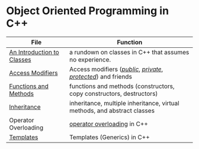 # Object Oriented Programming in C++
| File | Function |
| ---- | -------- |
| [An Introduction to Classes](https://github.com/EthanC2/Notes-and-Writeups/blob/main/C%2B%2B/Object-Oriented%20Programming/An%20Introduction%20to%20Classes.md) | a rundown on classes in C++ that assumes no experience. | 
| [Access Modifiers](https://github.com/EthanC2/Notes-and-Writeups/blob/main/C++/Object-Oriented%20Programming/Access%20Modifiers.md) | Access modifiers ([_public_](https://www.tutorialspoint.com/cplusplus/cpp_class_access_modifiers.htm), [_private_](https://www.tutorialspoint.com/cplusplus/cpp_class_access_modifiers.htm), [_protected_](https://www.tutorialspoint.com/cplusplus/cpp_class_access_modifiers.htm)) and friends |
| [Functions and Methods](https://github.com/EthanC2/Notes-and-Writeups/blob/main/C%2B%2B/Object-Oriented%20Programming/Methods.md) | functions and methods (constructors, copy constructors, destructors) |
| [Inheritance](https://github.com/EthanC2/Notes-and-Writeups/blob/main/C%2B%2B/Object-Oriented%20Programming/Inheritance.md) | inheritance, multiple inheritance, virtual methods, and abstract classes |
| Operator Overloading | [operator overloading](https://www.geeksforgeeks.org/operator-overloading-c/) in C++ |
| [Templates](https://github.com/EthanC2/Notes-and-Writeups/blob/main/C%2B%2B/Object-Oriented%20Programming/Templates.md) | Templates (Generics) in C++ |
